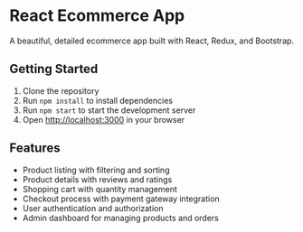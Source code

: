 React Ecommerce App
=====================

A beautiful, detailed ecommerce app built with React, Redux, and Bootstrap.

Getting Started
---------------

1. Clone the repository
2. Run `npm install` to install dependencies
3. Run `npm start` to start the development server
4. Open [http://localhost:3000](http://localhost:3000) in your browser

Features
--------

* Product listing with filtering and sorting
* Product details with reviews and ratings
* Shopping cart with quantity management
* Checkout process with payment gateway integration
* User authentication and authorization
* Admin dashboard for managing products and orders